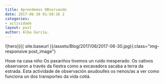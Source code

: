 ```yaml
---
title: Aprendemos OBservando
date: 2017-06-30 01:50:16 Z
categories:
- actividade
layout: post
author: Alba García.
---
```


![hero]({{ site.baseurl }}/assets/Blog/2017/06/2017-06-30.jpg){:class="img-responsive post_image"}
<br>

Hoxe na casa niño Os paxariños tivemos un ruído inesperado. Os cativos observaron a través da fiestra como a excavadora sacaba a terra da estrada.
Esta actividade de observación axudoulles os nenos/as a ver como funciona un dos transportes da vida cotiá.
